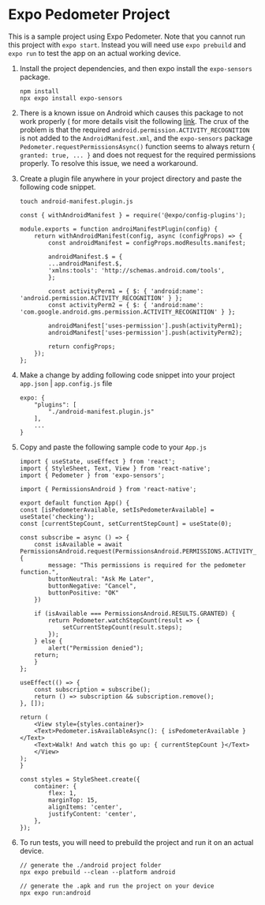 # Expo Pedometer Project
This is a sample project using Expo Pedometer. Note that you cannot run this project with `expo start`. Instead you will need use `expo prebuild` and `expo run` to test the app on an actual working device.

1. Install the project dependencies, and then expo install the `expo-sensors` package.
    ```
    npm install
    npx expo install expo-sensors
    ```


2. There is a known issue on Android which causes this package to not work properly ( for more details visit the following [link](https://github.com/expo/expo/issues/16605). The crux of the problem is that the required `android.permission.ACTIVITY_RECOGNITION` is not added to the `AndroidManifest.xml`, and the `expo-sensors` package `Pedometer.requestPermissionsAsync()` function seems to always return `{ granted: true, ... }` and does not request for the required permissions properly. To resolve this issue, we need a workaround.


3. Create a plugin file anywhere in your project directory and paste the following code snippet.
    ```
    touch android-manifest.plugin.js
    ```

    ```
    const { withAndroidManifest } = require('@expo/config-plugins');

    module.exports = function androiManifestPlugin(config) {
        return withAndroidManifest(config, async (configProps) => {
            const androidManifest = configProps.modResults.manifest;

            androidManifest.$ = {
            ...androidManifest.$,
            'xmlns:tools': 'http://schemas.android.com/tools',
            };

            const activityPerm1 = { $: { 'android:name': 'android.permission.ACTIVITY_RECOGNITION' } };
            const activityPerm2 = { $: { 'android:name': 'com.google.android.gms.permission.ACTIVITY_RECOGNITION' } };

            androidManifest['uses-permission'].push(activityPerm1);
            androidManifest['uses-permission'].push(activityPerm2);

            return configProps;
        });
    };
    ```


4. Make a change by adding following code snippet into your project `app.json` | `app.config.js` file
    ```
    expo: {
        "plugins": [
            "./android-manifest.plugin.js"
        ],
        ...
    }
    ```


5. Copy and paste the following sample code to your `App.js`

    ```
    import { useState, useEffect } from 'react';
    import { StyleSheet, Text, View } from 'react-native';
    import { Pedometer } from 'expo-sensors';

    import { PermissionsAndroid } from 'react-native';

    export default function App() {
    const [isPedometerAvailable, setIsPedometerAvailable] = useState('checking');
    const [currentStepCount, setCurrentStepCount] = useState(0);

    const subscribe = async () => {
        const isAvailable = await PermissionsAndroid.request(PermissionsAndroid.PERMISSIONS.ACTIVITY_RECOGNITION, {
            message: "This permissions is required for the pedometer function.",
            buttonNeutral: "Ask Me Later",
            buttonNegative: "Cancel",
            buttonPositive: "OK"
        })

        if (isAvailable === PermissionsAndroid.RESULTS.GRANTED) {
            return Pedometer.watchStepCount(result => {
                setCurrentStepCount(result.steps);
            });
        } else {
            alert("Permission denied");
        return;
        }
    };

    useEffect(() => {
        const subscription = subscribe();
        return () => subscription && subscription.remove();
    }, []);

    return (
        <View style={styles.container}>
        <Text>Pedometer.isAvailableAsync(): { isPedometerAvailable }</Text>
        <Text>Walk! And watch this go up: { currentStepCount }</Text>
        </View>
    );
    }

    const styles = StyleSheet.create({
        container: {
            flex: 1,
            marginTop: 15,
            alignItems: 'center',
            justifyContent: 'center',
        },
    });
    ```

    
6. To run tests, you will need to prebuild the project and run it on an actual device.

    ```
    // generate the ./android project folder
    npx expo prebuild --clean --platform android

    // generate the .apk and run the project on your device
    npx expo run:android
    ```

